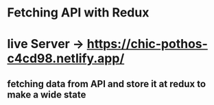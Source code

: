# Fetching API with Redux 
# live Server -> https://chic-pothos-c4cd98.netlify.app/
## fetching data from API and store it at redux to make a wide state
